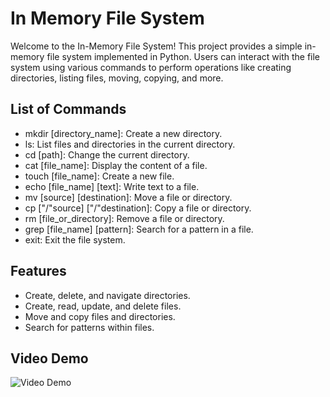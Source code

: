 # In Memory File System

Welcome to the In-Memory File System! This project provides a simple in-memory file system implemented in Python. Users can interact with the file system using various commands to perform operations like creating directories, listing files, moving, copying, and more.

## List of Commands

- mkdir [directory_name]: Create a new directory.
- ls: List files and directories in the current directory.
- cd [path]: Change the current directory.
- cat [file_name]: Display the content of a file.
- touch [file_name]: Create a new file.
- echo [file_name] [text]: Write text to a file.
- mv [source] [destination]: Move a file or directory.
- cp ["/"source] ["/"destination]: Copy a file or directory.
- rm [file_or_directory]: Remove a file or directory.
- grep [file_name] [pattern]: Search for a pattern in a file.
- exit: Exit the file system.

## Features

- Create, delete, and navigate directories.
- Create, read, update, and delete files.
- Move and copy files and directories.
- Search for patterns within files.

## Video Demo

<img src="InMemoryFileSytem.gif" alt="Video Demo">
